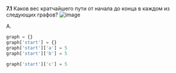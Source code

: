 **7.1** Каков вес кратчайшего пути от начала до конца в каждом из следующих графов?
![image](https://user-images.githubusercontent.com/116806816/199997983-d71a4235-01d8-47a7-9721-d5e35258d681.png)

А. 
```python
graph = {}
graph['start'] = {}
graph['start']['a'] = 5
graph['start']['b'] = 5

graph['start']['c'] = 5
